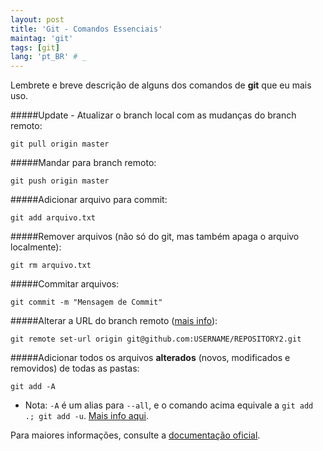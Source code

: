 ```yaml
---
layout: post
title: 'Git - Comandos Essenciais'
maintag: 'git'
tags: [git]
lang: 'pt_BR' # _
---
```

Lembrete e breve descrição de alguns dos comandos de **git** que eu mais uso.
<!--more-->

#####Update - Atualizar o branch local com as mudanças do branch remoto:

    git pull origin master

#####Mandar para branch remoto:

    git push origin master

#####Adicionar arquivo para commit:

    git add arquivo.txt
    
#####Remover arquivos (não só do git, mas também apaga o arquivo localmente):

    git rm arquivo.txt
    
#####Commitar arquivos:

    git commit -m "Mensagem de Commit"

#####Alterar a URL do branch remoto ([mais info][1]):

    git remote set-url origin git@github.com:USERNAME/REPOSITORY2.git
    
#####Adicionar todos os arquivos **alterados** (novos, modificados e removidos) de todas as pastas:

    git add -A
    
- Nota: `-A` é um alias para `--all`, e o comando acima equivale a `git add .; git add -u`. [Mais info aqui][2].

Para maiores informações, consulte a [documentação oficial][3].


  [1]: https://help.github.com/articles/changing-a-remote-s-url
  [2]: http://stackoverflow.com/a/572660/1850609
  [3]: http://git-scm.com/docs/
